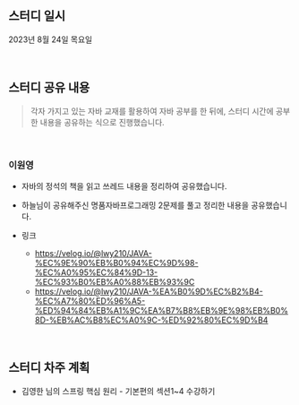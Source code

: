 ## 스터디 일시

2023년 8월 24일 목요일

<br>

## 스터디 공유 내용
> 각자 가지고 있는 자바 교재를 활용하여 자바 공부를 한 뒤에, 스터디 시간에 공부한 내용을 공유하는 식으로 진행했습니다.

<br>

### 이원영

- 자바의 정석의 책을 읽고 쓰레드 내용을 정리하여 공유했습니다.
- 하늘님이 공유해주신 명품자바프로그래밍 2문제를 풀고 정리한 내용을 공유했습니다.


- 링크
    - https://velog.io/@lwy210/JAVA-%EC%9E%90%EB%B0%94%EC%9D%98-%EC%A0%95%EC%84%9D-13-%EC%93%B0%EB%A0%88%EB%93%9C
    - https://velog.io/@lwy210/JAVA-%EA%B0%9D%EC%B2%B4-%EC%A7%80%ED%96%A5-%ED%94%84%EB%A1%9C%EA%B7%B8%EB%9E%98%EB%B0%8D-%EB%AC%B8%EC%A0%9C-%ED%92%80%EC%9D%B4

<br>

## 스터디 차주 계획

- 김영한 님의 스프링 핵심 원리 - 기본편의 섹션1~4 수강하기